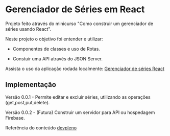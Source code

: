 # Gerenciador de Séries em React

Projeto feito através do minicurso "Como construir um gerenciador de séries usando React".

Neste projeto o objetivo foi entender e utilizar:

- Componentes de classes e uso de Rotas.

- Constuir uma API através do JSON Server.

Assista o uso da aplicação rodada localmente: [Gerenciador de séries React](https://youtu.be/6wY9imKOdjE)

## Implementação

Versão 0.0.1 - Permite editar e excluir séries, utilizando as operações (get,post,put,delete).

Versão 0.0.2 - (Futura) Construir um servidor para API ou hospedagem Firebase.

Referência do conteúdo [devpleno](https://www.devpleno.com/seriereactjs-aulas/)
